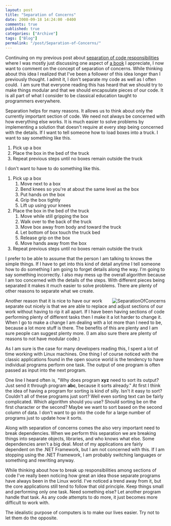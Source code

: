 ```yaml
---
layout: post
title: "Separation of Concerns"
date: 2008-09-18 14:24:00 -0400
comments: true
published: true
categories: ["Archive"]
tags: ["Blog"]
permalink: "/post/Separation-of-Concerns/"
---
```

<!-- more -->



<p>Continuing on my previous post about <a href="/post/Separation-of-Code-Responsibilities/" target="_blank">separation of code responsibilities</a> where I was mostly just discussing one aspect of <a href="http://www.amazon.com/Working-Effectively-Legacy-Robert-Martin/dp/0131177052" target="_blank">a book</a> I appreciate, I now want to comment on the concept of separation of concerns. While thinking about this idea I realized that I've been a follower of this idea longer than I previously thought. I admit it, I don't separate my code as well as I often could.&nbsp; I am sure that everyone reading this has heard that we should try to make things modular and that we should encapsulate pieces of our code. It is all part of what I consider to be classical education taught to programmers everywhere.</p>
<p>Separation helps for many reasons. It allows us to think about only the currently important section of code. We need not always be concerned with how everything else works. It is much easier to solve problems by implementing a solution that doesn't require at every step being concerned with the details. If I want to tell someone how to load boxes into a truck. I want to say something like this.</p>
<ol>
<li>Pick up a box</li>
<li>Place the box in the bed of the truck</li>
<li>Repeat previous steps until no boxes remain outside the truck</li>
</ol>
<p>I don't want to have to do something like this.</p>
<ol>
<li>Pick up a box<ol>
<li>Move next to a box</li>
<li>Bend knees so you're at about the same level as the box</li>
<li>Put hands on the box</li>
<li>Grip the box tightly</li>
<li>Lift up using your knees</li>
</ol></li>
<li>Place the box in the bed of the truck<ol>
<li>Move while still gripping the box</li>
<li>Walk over to the back of the truck</li>
<li>Move box away from body and toward the truck</li>
<li>Let bottom of box touch the truck bed</li>
<li>Release grip on the box</li>
<li>Move hands away from the box</li>
</ol></li>
<li>Repeat previous steps until no boxes remain outside the truck</li>
</ol>
<p>I prefer to be able to assume that the person I am talking to knows the simple things. If I have to get into this kind of detail anytime I tell someone how to do something I am going to forget details along the way. I'm going to say something incorrectly. I also may mess up the overall algorithm because I am too concerned with the details of the steps. With different pieces being separated it makes it much easier to solve problems. There are plenty of other reasons to separate what we create.</p>
<p><img src="http://static.flickr.com/3061/2866282774_306cbe9ecc.jpg" border="0" alt="SeparationOfConcerns" align="right" />Another reason that it is nice to have our work separate out nicely is that we are able to replace and adjust sections of our work without having to rip it all apart. If I have been having sections of code performing plenty of different tasks then I make it a lot harder to change it. When I go to make a change I am dealing with a lot more than I need to be, because a lot more stuff is there. The benefits of this are plenty and I am sure people can suggest plenty more. (I am also sure there are plenty of reasons to not have modular code.)</p>
<p>As I am sure is the case for many developers reading this, I spent a lot of time working with Linux machines. One thing I of course noticed with the classic applications found in the open source world is the tendency to have individual programs perform one task. The output of one program is often passed as input into the next program.</p>
<p>One line I heard often is, "Why does program <strong>xyz</strong> need to sort its output? Just send it through program <strong>abc</strong>, because it sorts already." At first I think the idea of having a program for sorting is kind of silly. Isn't it easy to sort? Couldn't all of these programs just sort? Well even sorting text can be fairly complicated. Which algorithm should you use? Should sorting be on the first character or the second? Maybe we want to sort based on the second column of data. I don't want to go into the code for a large number of programs just to update how it sorts.</p>
<p>Along with separation of concerns comes the also very important need to break dependencies. When we perform this separation we are breaking things into separate objects, libraries, and who knows what else. Some dependencies aren't a big deal. Most of my applications are fairly dependent on the .NET Framework, but I am not concerned with this. If I am stopping using the .NET Framework, I am probably switching languages or something and rewriting anyway.</p>
<p>While thinking about how to break up responsibilities among sections of code I've really been noticing how great an idea those separate programs have always been in the Linux world. I've noticed a trend away from it, but the core applications still tend to follow that old principle. Keep things small and performing only one task. Need something else? Let another program handle that task. As any code attempts to do more, it just becomes more difficult to work with.</p>
<p>The idealistic purpose of computers is to make our lives easier. Try not to let them do the opposite.</p>

